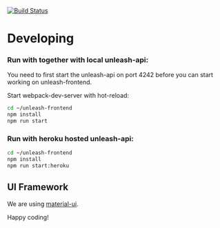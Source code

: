 [![Build Status](https://travis-ci.org/Unleash/unleash-frontend.svg?branch=master)](https://travis-ci.org/Unleash/unleash-frontend)

# Developing

### Run with together with local unleash-api:

You need to first start the unleash-api on port 4242 
before you can start working on unleash-frontend.  

Start webpack-dev-server with hot-reload:
```bash
cd ~/unleash-frontend
npm install
npm run start 
```

### Run with heroku hosted unleash-api:

```bash
cd ~/unleash-frontend
npm install
npm run start:heroku
```

## UI Framework
We are using [material-ui](http://material-ui.com/).

Happy coding!
